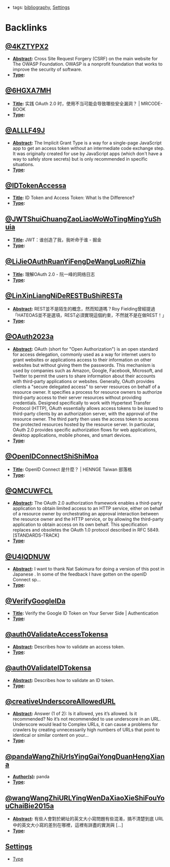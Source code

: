 - tags: [bibliography](<bibliography.md>), [Settings](<Settings.md>)

# Backlinks
## [@4KZTYPX2](<@4KZTYPX2.md>)
- **[Abstract](<Abstract.md>):** Cross Site Request Forgery (CSRF) on the main website for The OWASP Foundation. OWASP is a nonprofit foundation that works to improve the security of software.
- **[Type](<Type.md>):**

## [@6HGXA7MH](<@6HGXA7MH.md>)
- **[Title](<Title.md>):** 实践 OAuth 2.0 时，使用不当可能会导致哪些安全漏洞？ | MRCODE-BOOK
- **[Type](<Type.md>):**

## [@ALLLF49J](<@ALLLF49J.md>)
- **[Abstract](<Abstract.md>):** The Implicit Grant Type is a way for a single-page JavaScript app to get an access token without an intermediate code exchange step. It was originally created for use by JavaScript apps (which don't have a way to safely store secrets) but is only recommended in specific situations.
- **[Type](<Type.md>):**

## [@IDTokenAccessa](<@IDTokenAccessa.md>)
- **[Title](<Title.md>):** ID Token and Access Token: What Is the Difference?
- **[Type](<Type.md>):**

## [@JWTShuiChuangZaoLiaoWoWoTingMingYuShuia](<@JWTShuiChuangZaoLiaoWoWoTingMingYuShuia.md>)
- **[Title](<Title.md>):** JWT：谁创造了我，我听命于谁 - 掘金
- **[Type](<Type.md>):**

## [@LiJieOAuthRuanYiFengDeWangLuoRiZhia](<@LiJieOAuthRuanYiFengDeWangLuoRiZhia.md>)
- **[Title](<Title.md>):** 理解OAuth 2.0 - 阮一峰的网络日志
- **[Type](<Type.md>):**

## [@LinXinLiangNiDeRESTBuShiRESTa](<@LinXinLiangNiDeRESTBuShiRESTa.md>)
- **[Abstract](<Abstract.md>):** REST並不是陌生的概念，然而知道嗎？Roy Fielding曾經提過「HATEOAS並不是選項，REST必須實現這個約束，不然就不是在做REST！」
- **[Type](<Type.md>):**

## [@OAuth2023a](<@OAuth2023a.md>)
- **[Abstract](<Abstract.md>):** OAuth (short for "Open Authorization") is an open standard for access delegation, commonly used as a way for internet users to grant websites or applications access to their information on other websites but without giving them the passwords. This mechanism is used by companies such as Amazon, Google, Facebook, Microsoft, and Twitter to permit the users to share information about their accounts with third-party applications or websites. Generally, OAuth provides clients a "secure delegated access" to server resources on behalf of a resource owner. It specifies a process for resource owners to authorize third-party access to their server resources without providing credentials. Designed specifically to work with Hypertext Transfer Protocol (HTTP), OAuth essentially allows access tokens to be issued to third-party clients by an authorization server, with the approval of the resource owner. The third party then uses the access token to access the protected resources hosted by the resource server. In particular, OAuth 2.0 provides specific authorization flows for web applications, desktop applications, mobile phones, and smart devices.
- **[Type](<Type.md>):**

## [@OpenIDConnectShiShiMoa](<@OpenIDConnectShiShiMoa.md>)
- **[Title](<Title.md>):** OpenID Connect 是什麼？ | HENNGE Taiwan 部落格
- **[Type](<Type.md>):**

## [@QMCUWFCL](<@QMCUWFCL.md>)
- **[Abstract](<Abstract.md>):** The OAuth 2.0 authorization framework enables a third-party application to obtain limited access to an HTTP service, either on behalf of a resource owner by orchestrating an approval interaction between the resource owner and the HTTP service, or by allowing the third-party application to obtain access on its own behalf. This specification replaces and obsoletes the OAuth 1.0 protocol described in RFC 5849. [STANDARDS-TRACK]
- **[Type](<Type.md>):**

## [@U4IQDNUW](<@U4IQDNUW.md>)
- **[Abstract](<Abstract.md>):** I want to thank Nat Sakimura for doing a version of this post in Japanese .   In some of the feedback I have gotten on the openID Connect sp...
- **[Type](<Type.md>):**

## [@VerifyGoogleIDa](<@VerifyGoogleIDa.md>)
- **[Title](<Title.md>):** Verify the Google ID Token on Your Server Side | Authentication
- **[Type](<Type.md>):**

## [@auth0ValidateAccessTokensa](<@auth0ValidateAccessTokensa.md>)
- **[Abstract](<Abstract.md>):** Describes how to validate an access token.
- **[Type](<Type.md>):**

## [@auth0ValidateIDTokensa](<@auth0ValidateIDTokensa.md>)
- **[Abstract](<Abstract.md>):** Describes how to validate an ID token.
- **[Type](<Type.md>):**

## [@creativeUnderscoreAllowedURL](<@creativeUnderscoreAllowedURL.md>)
- **[Abstract](<Abstract.md>):** Answer (1 of 2): Is it allowed, yes it’s allowed. Is it recommended? No it’s not recommended to use underscore in an URL. Underscore would lead to Complex URLs, it can cause a problems for crawlers by creating unnecessarily high numbers of URLs that point to identical or similar content on your...
- **[Type](<Type.md>):**

## [@pandaWangZhiUrlsYingGaiYongDuanHengXiana](<@pandaWangZhiUrlsYingGaiYongDuanHengXiana.md>)
- **[Author(s)](<Author(s).md>):** panda
- **[Type](<Type.md>):**

## [@wangWangZhiURLYingWenDaXiaoXieShiFouYouChaiBie2015a](<@wangWangZhiURLYingWenDaXiaoXieShiFouYouChaiBie2015a.md>)
- **[Abstract](<Abstract.md>):** 有些人會對於網址的英文大小寫問題有些混淆，搞不清楚到底 URL 中的英文大小寫的差別在哪裡，這裡有詳盡的實測與 […]
- **[Type](<Type.md>):**

## [Settings](<Settings.md>)
- [Type](<Type.md>)

